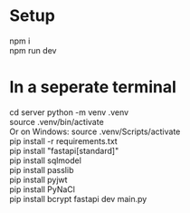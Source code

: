 # Setup

npm i  
npm run dev

# In a seperate terminal

cd server
python -m venv .venv  
source .venv/bin/activate  
Or on Windows: source .venv/Scripts/activate   
pip install -r requirements.txt  
pip install "fastapi[standard]"  
pip install sqlmodel  
pip install passlib  
pip install pyjwt  
pip install PyNaCl  
pip install bcrypt
fastapi dev main.py
